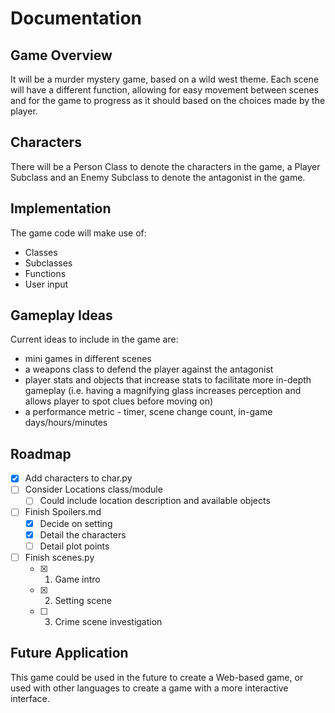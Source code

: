 # Documentation
## Game Overview
It will be a murder mystery game, based on a wild west theme. 
Each scene will have a different function, allowing for easy movement between scenes and for the game to progress as it should based on the choices made by the player.
## Characters
There will be a Person Class to denote the characters in the game, a Player Subclass and an Enemy Subclass to denote the antagonist in the game. 
## Implementation
The game code will make use of:
- Classes
- Subclasses
- Functions
- User input
## Gameplay Ideas
Current ideas to include in the game are:
- mini games in different scenes
- a weapons class to defend the player against the antagonist
- player stats and objects that increase stats to facilitate more in-depth gameplay (i.e. having a magnifying glass increases perception and allows player to spot clues before moving on)
- a performance metric - timer, scene change count, in-game days/hours/minutes
## Roadmap
- [x] Add characters to char.py
- [ ] Consider Locations class/module
    - [ ] Could include location description and available objects
- [ ] Finish Spoilers.md
    - [x] Decide on setting
    - [x] Detail the characters
    - [ ] Detail plot points
- [ ] Finish scenes.py
    - [x] 1. Game intro
    - [x] 2. Setting scene
    - [ ] 3. Crime scene investigation
## Future Application
This game could be used in the future to create a Web-based game, or used with other languages to create a game with a more interactive interface. 

